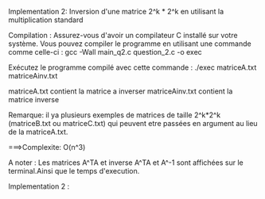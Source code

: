 Implementation 2:
Inversion d'une matrice 2^k * 2^k en utilisant la multiplication standard

Compilation : 
Assurez-vous d'avoir un compilateur C installé sur votre système. Vous pouvez compiler le programme en utilisant une commande comme celle-ci :
gcc -Wall main_q2.c question_2.c -o exec

Exécutez le programme compilé avec cette commande : 
./exec matriceA.txt matriceAinv.txt

matriceA.txt contient la matrice a inverser
matriceAinv.txt contient la matrice inverse

Remarque: il ya plusieurs exemples de matrices de taille 2^k*2^k (matriceB.txt ou matriceC.txt) qui peuvent etre passées en argument au lieu de la matriceA.txt.

===>Complexite: O(n^3)

A noter : Les matrices A^TA et inverse A^TA et A^-1 sont affichées sur le terminal.Ainsi que le temps d'execution.

Implementation 2 :
